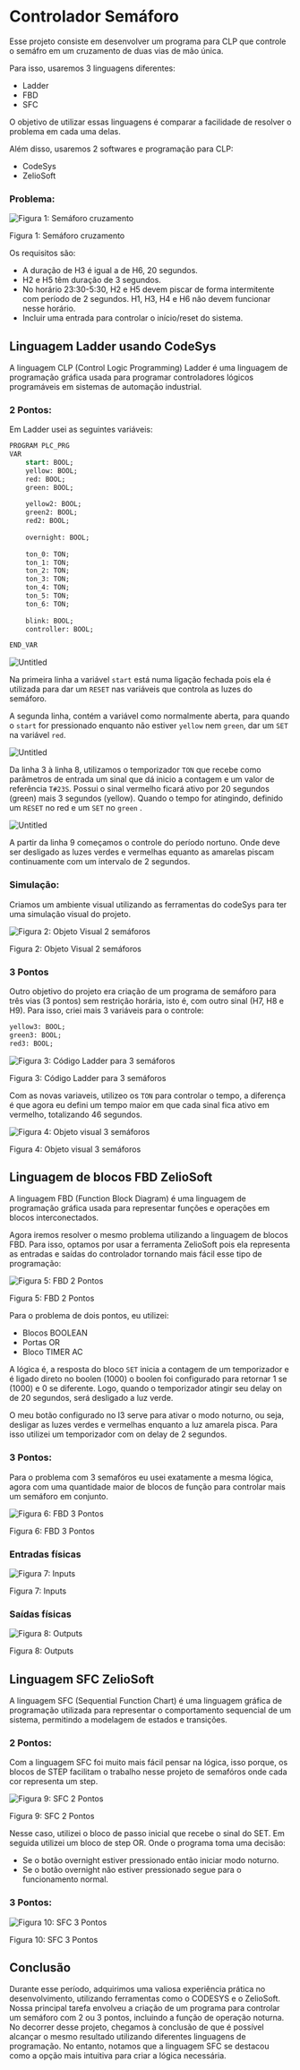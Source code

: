 # Controlador Semáforo
Esse projeto consiste em desenvolver um programa para CLP que controle o semáfro em um cruzamento de duas vias de mão única.

Para isso, usaremos 3 linguagens diferentes:

- Ladder
- FBD
- SFC

O objetivo de utilizar essas linguagens é comparar a facilidade de resolver o problema em cada uma delas.

Além disso, usaremos 2 softwares e programação para CLP:

- CodeSys
- ZelioSoft

### Problema:

![Figura 1: Semáforo cruzamento](imgs/Untitled.png)

Figura 1: Semáforo cruzamento

Os requisitos são:

- A duração de H3 é igual a de H6, 20 segundos.
- H2 e H5 têm duração de 3 segundos.
- No horário 23:30-5:30, H2 e H5 devem piscar de forma intermitente com período de 2 segundos. H1, H3, H4 e H6 não devem funcionar nesse horário.
- Incluir uma entrada para controlar o início/reset do sistema.

## Linguagem Ladder usando CodeSys

A linguagem CLP (Control Logic Programming) Ladder é uma linguagem de programação gráfica usada para programar controladores lógicos programáveis em sistemas de automação industrial.

### 2 Pontos:

Em Ladder usei as seguintes variáveis:

```sql
PROGRAM PLC_PRG
VAR
	start: BOOL;
	yellow: BOOL;
	red: BOOL;
	green: BOOL;
	
	yellow2: BOOL;
	green2: BOOL;
	red2: BOOL;
	
	overnight: BOOL;
	
	ton_0: TON;
	ton_1: TON;
	ton_2: TON;
	ton_3: TON;
	ton_4: TON;
	ton_5: TON;
	ton_6: TON;
	
	blink: BOOL;
	controller: BOOL;

END_VAR
```

![Untitled](imgs/Untitled%201.png)

Na primeira linha a variável `start` está numa ligação fechada pois ela é utilizada para dar um `RESET` nas variáveis que controla as luzes do semáforo.

A segunda linha, contém a variável como normalmente aberta, para quando o `start` for pressionado enquanto não estiver `yellow` nem `green`, dar um `SET` na variável `red`.

![Untitled](imgs/Untitled%202.png)

Da linha 3 à linha 8, utilizamos o temporizador `TON` que recebe como parâmetros de entrada um sinal que dá inicio a contagem e um valor de referência `T#23S`. Possui o sinal vermelho ficará ativo por 20 segundos (green) mais 3 segundos (yellow). Quando o tempo for atingindo, definido um `RESET` no red e um `SET` no `green` .

![Untitled](imgs/Untitled%203.png)

A partir da linha 9 começamos o controle do período nortuno. Onde deve ser desligado as luzes verdes e vermelhas equanto as amarelas piscam continuamente com um intervalo de 2 segundos.

### Simulação:

Criamos um ambiente visual utilizando as ferramentas do codeSys para ter uma simulação visual do projeto.

![Figura 2: Objeto Visual 2 semáforos](imgs/semaforo_ladder.gif)

Figura 2: Objeto Visual 2 semáforos

### 3 Pontos

Outro objetivo do projeto era criação de um programa de semáforo para três vias (3 pontos) sem restrição horária, isto é, com outro sinal (H7, H8 e H9).  Para isso, criei mais 3 variáveis para o controle:

```sql
yellow3: BOOL;
green3: BOOL;
red3: BOOL;
```

![Figura 3: Código Ladder para 3 semáforos](imgs/Untitled%204.png)

Figura 3: Código Ladder para 3 semáforos

Com as novas variaveis, utilizeo os `TON` para controlar o tempo, a diferença é que agora eu defini um tempo maior em que cada sinal fica ativo em vermelho, totalizando 46 segundos.

![Figura 4: Objeto visual 3 semáforos](imgs/semaforo_ladder2.gif)

Figura 4: Objeto visual 3 semáforos

## Linguagem de blocos FBD ZelioSoft


A linguagem FBD (Function Block Diagram) é uma linguagem de programação gráfica usada para representar funções e operações em blocos interconectados.

Agora iremos resolver o mesmo problema utilizando a linguagem de blocos FBD. Para isso, optamos por usar a ferramenta ZelioSoft pois ela representa as entradas e saídas do controlador tornando mais fácil esse tipo de programação:

![Figura 5: FBD 2 Pontos](imgs/Untitled%205.png)

Figura 5: FBD 2 Pontos

Para o problema de dois pontos, eu utilizei:

- Blocos BOOLEAN
- Portas OR
- Bloco TIMER AC

A lógica é, a resposta do bloco `SET` inicia a contagem de um temporizador e é ligado direto no boolen (1000) o boolen foi configurado para retornar 1 se (1000) e 0 se diferente. Logo, quando o temporizador atingir seu delay on de 20 segundos, será desligado a luz verde.

O meu botão configurado no I3 serve para ativar o modo noturno, ou seja, desligar as luzes verdes e vermelhas enquanto a luz amarela pisca. Para isso utilizei um temporizador com on delay de 2 segundos.

### 3 Pontos:

Para o problema com 3 semafóros eu usei exatamente a mesma lógica, agora com uma quantidade maior de blocos de função para controlar mais um semáforo em conjunto.

![Figura 6: FBD 3 Pontos](imgs/Untitled%206.png)

Figura 6: FBD 3 Pontos

### Entradas físicas

![Figura 7: Inputs](imgs/Untitled%207.png)

Figura 7: Inputs

### Saídas físicas

![Figura 8: Outputs](imgs/Untitled%208.png)

Figura 8: Outputs

## Linguagem SFC ZelioSoft

A linguagem SFC (Sequential Function Chart) é uma linguagem gráfica de programação utilizada para representar o comportamento sequencial de um sistema, permitindo a modelagem de estados e transições.

### 2 Pontos:

Com a linguagem SFC foi muito mais fácil pensar na lógica, isso porque, os blocos de STEP facilitam o trabalho nesse projeto de semafóros onde cada cor representa um step.

![Figura 9: SFC 2 Pontos](imgs/Untitled%209.png)

Figura 9: SFC 2 Pontos

Nesse caso, utilizei o bloco de passo inicial que recebe o sinal do SET. Em seguida utilizei um bloco de step OR. Onde o programa toma uma decisão:

- Se o botão overnight estiver pressionado então iniciar modo noturno.
- Se o botão overnight não estiver pressionado segue para o funcionamento normal.

### 3 Pontos:

![Figura 10: SFC 3 Pontos](imgs/Untitled%2010.png)

Figura 10: SFC 3 Pontos

## Conclusão

Durante esse período, adquirimos uma valiosa experiência prática no desenvolvimento, utilizando ferramentas como o CODESYS e o ZelioSoft. Nossa principal tarefa envolveu a criação de um programa para controlar um semáforo com 2 ou 3 pontos, incluindo a função de operação noturna. No decorrer desse projeto, chegamos à conclusão de que é possível alcançar o mesmo resultado utilizando diferentes linguagens de programação. No entanto, notamos que a linguagem SFC se destacou como a opção mais intuitiva para criar a lógica necessária.
